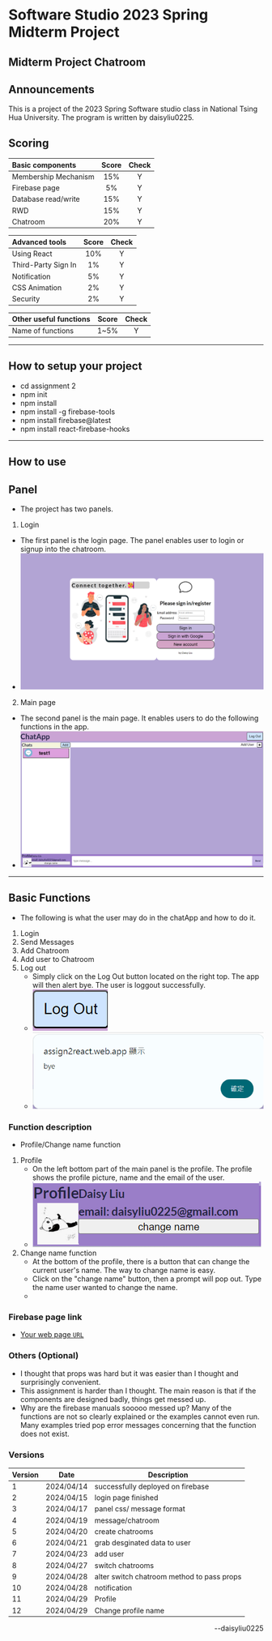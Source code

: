 # Software Studio 2023 Spring Midterm Project
## Midterm Project Chatroom

## Announcements
This is a project of the 2023 Spring Software studio class in National Tsing Hua University.
The program is written by daisyliu0225.

## Scoring

| **Basic components** | **Score** | **Check** |
| :------------------- | :-------: | :-------: |
| Membership Mechanism |    15%    |     Y     |
| Firebase page        |    5%     |     Y     |
| Database read/write  |    15%    |     Y     |
| RWD                  |    15%    |     Y     |
| Chatroom             |    20%    |     Y     |

| **Advanced tools**  | **Score** | **Check** |
| :------------------ | :-------: | :-------: |
| Using React         |    10%    |     Y     |
| Third-Party Sign In |    1%     |     Y     |
| Notification        |    5%     |     Y     |
| CSS Animation       |    2%     |     Y     |
| Security            |    2%     |     Y     |

| **Other useful functions** | **Score** | **Check** |
| :------------------------- | :-------: | :-------: |
| Name of functions          |   1~5%    |     Y     |

---

## How to setup your project

- cd assignment 2
- npm init
- npm install
- npm install -g firebase-tools
- npm install firebase@latest
- npm install react-firebase-hooks

---

## How to use
Panel
-
- The project has two panels.
1. Login
  - The first panel is the login page. The panel enables user to login or signup into the chatroom.
  - ![login-panel](readme/panel/login.png)<br>
2. Main page
  - The second panel is the main page. It enables users to do the following functions in the app.
  - ![main-page](readme/panel/main.png)<br>

---
Basic Functions
-
- The following is what the user may do in the chatApp and how to do it.
1. Login
2. Send Messages
3. Add Chatroom
4. Add user to Chatroom
5. Log out
   - Simply click on the Log Out button located on the right top. The app will then alert bye. The user is loggout successfully.
   - ![log out button](readme/functions/logOut_btn.png)
   - ![alert](readme/functions/logout_alert.png)

### Function description

- Profile/Change name function
1. Profile
   - On the left bottom part of the main panel is the profile. The profile shows the profile picture, name and the email of the user.
   - ![profile](readme/functions/more/profile.png)
2. Change name function
   - At the bottom of the profile, there is a button that can change the current user's name. The way to change name is easy.
   - Click on the "change name" button, then a prompt will pop out. Type the name user wanted to change the name.
   - 

### Firebase page link

- [Your web page `URL`](https://assign2react.web.app)

### Others (Optional)

- I thought that props was hard but it was easier than I thought and surprisingly convenient.
- This assignment is harder than I thought. The main reason is that if the components are designed badly, things get messed up.
- Why are the firebase manuals sooooo messed up? Many of the functions are not so clearly explained or the examples cannot even run. Many examples tried pop error messages concerning that the function does not exist.

### Versions

| Version | Date       | Description                                |
| ------- | ---------- | ------------------------------------------ |
| 1       | 2024/04/14 | successfully deployed on firebase          |
| 2       | 2024/04/15 | login page finished                        |
| 3       | 2024/04/17 | panel css/ message format                  |
| 4       | 2024/04/19 | message/chatroom                           |
| 5       | 2024/04/20 | create chatrooms                           |
| 6       | 2024/04/21 | grab desginated data to user               |
| 7       | 2024/04/23 | add user                                   |
| 8       | 2024/04/27 | switch chatrooms                           |
| 9       | 2024/04/28 | alter switch chatroom method to pass props |
| 10      | 2024/04/28 | notification                               |
| 11      | 2024/04/29 | Profile                                    |
| 12      | 2024/04/29 | Change profile name                        |

<p align="right">--daisyliu0225</p>
